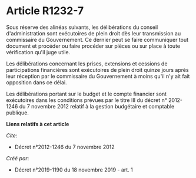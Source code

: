 # Article R1232-7

Sous réserve des alinéas suivants, les délibérations du conseil d'administration sont exécutoires de plein droit dès leur
transmission au commissaire du Gouvernement. Ce dernier peut se faire communiquer tout document et procéder ou faire procéder
sur pièces ou sur place à toute vérification qu'il juge utile.

Les délibérations concernant les prises, extensions et cessions de participations financières sont exécutoires de plein droit
quinze jours après leur réception par le commissaire du Gouvernement à moins qu'il n'y ait fait opposition dans ce délai.

Les délibérations portant sur le budget et le compte financier sont exécutoires dans les conditions prévues par le titre III
du décret n° 2012-1246 du 7 novembre 2012 relatif à la gestion budgétaire et comptable publique.

**Liens relatifs à cet article**

_Cite_:

  - Décret n°2012-1246 du 7 novembre 2012

_Créé par_:

  - Décret n°2019-1190 du 18 novembre 2019 - art. 1
